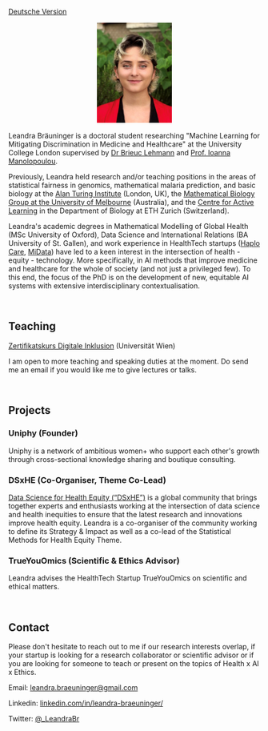 [Deutsche Version](https://leandrabraeuninger.github.io/German)

<center><img src="portraitMINI.jpg" width="150"></center>

Leandra Bräuninger is a doctoral student researching "Machine Learning for Mitigating Discrimination in Medicine and Healthcare" at the University College London supervised by [Dr Brieuc Lehmann](https://brieuclehmann.github.io/) and [Prof. Ioanna Manolopoulou](https://ioannamanolopoulou.github.io/).

Previously, Leandra held research and/or teaching positions in the areas of statistical fairness in genomics, mathematical malaria prediction, and basic biology at the [Alan Turing Institute](https://www.turing.ac.uk/) (London, UK), the [Mathematical Biology Group at the University of Melbourne](https://mathematical-biology.science.unimelb.edu.au/) (Australia), and the [Centre for Active Learning](https://cal.biol.ethz.ch/) in the Department of Biology at ETH Zurich (Switzerland).

Leandra's academic degrees in Mathematical Modelling of Global Health (MSc University of Oxford), Data Science and International Relations (BA University of St. Gallen), and work experience in HealthTech startups ([Haplo Care](https://www.haplocare.com/), [MiData](https://www.midata.coop/en/home/)) have led to a keen interest in the intersection of health - equity - technology. More specifically, in AI methods that improve medicine and healthcare for the whole of society (and not just a privileged few). To this end, the focus of the PhD is on the development of new, equitable AI systems with extensive interdisciplinary contextualisation.

<br>

## Teaching
[Zertifikatskurs Digitale Inklusion](https://www.postgraduatecenter.at/weiterbildungsprogramme/bildung-soziales/digital-inclusion/) (Universität Wien)

I am open to more teaching and speaking duties at the moment. Do send me an email if you would like me to give lectures or talks.

<br>

## Projects
### Uniphy (Founder)
Uniphy is a network of ambitious women+ who support each other's growth through cross-sectional knowledge sharing and boutique consulting.


### DSxHE (Co-Organiser, Theme Co-Lead)
[Data Science for Health Equity (“DSxHE”)](https://www.datascienceforhealthequity.com/) is a global community that brings together experts and enthusiasts working at the intersection of data science and health inequities to ensure that the latest research and innovations improve health equity. Leandra is a co-organiser of the community working to define its Strategy & Impact as well as a co-lead of the Statistical Methods for Health Equity Theme.


### TrueYouOmics (Scientific & Ethics Advisor)
Leandra advises the HealthTech Startup TrueYouOmics on scientific and ethical matters.


<br>

## Contact
Please don't hesitate to reach out to me if our research interests overlap, if your startup is looking for a research collaborator or scientific advisor or if you are looking for someone to teach or present on the topics of Health x AI x Ethics.

Email: leandra.braeuninger@gmail.com

Linkedin: [linkedin.com/in/leandra-braeuninger/](https://www.linkedin.com/in/leandra-braeuninger/)

Twitter: [@_LeandraBr](https://twitter.com/_LeandraBr)
